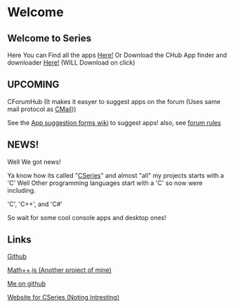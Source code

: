# Welcome

## Welcome to Series

Here You can Find all the apps [Here!](https://github.com/Elijah629/CSeries/tree/main/APPS) Or Download the CHub App finder and downloader [Here!](https://github.com/Elijah629/CSeries/raw/main/APPS/CHub/CHub%20Setup.exe) (WILL Download on click)

## UPCOMING

CForumHub (It makes it easyer to suggest apps on the forum (Uses same mail protocol as [CMail](https://github.com/Elijah629/CSeries/raw/main/APPS/CMail/CMail.exe)))

See the [App suggestion forms wiki](https://github.com/Elijah629/CSeries/wiki/FORUMS!) to suggest apps! also, see [forum rules](https://github.com/Elijah629/CSeries/blob/main/forumrules.md)

## NEWS!

Well We got news!

Ya know how its called "[CSeries](github.com/Elijah629/CSeries)" and almost "all" my projects starts with a 'C' Well Other programming languages start with a 'C' so now were including.

'C', 'C++', and 'C#'

So wait for some cool console apps and desktop ones!

## Links

[Github](https://github.com/Elijah629/CSeries)

[Math++.js (Another project of mine)](https://github.com/Elijah629/Mathplusplus.js)

[Me on github](https://github.com/Elijah629)

[Website for CSeries (Noting intresting)](https://cseriesforums.wixsite.com/cseries)
